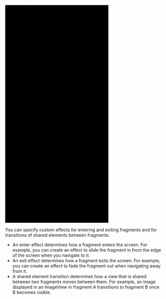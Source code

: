 <img src="https://github.com/pynacl/SharedElementTransition/blob/master/demo.gif" align="center" height="700">

You can specify custom effects for entering and exiting fragments and for transitions of shared elements between fragments.

- An enter effect determines how a fragment enters the screen. For example, you can create an effect to slide the fragment in from the edge of the screen when you navigate to it.
- An exit effect determines how a fragment exits the screen. For example, you can create an effect to fade the fragment out when navigating away from it.
- A shared element transition determines how a view that is shared between two fragments moves between them. For example, an image displayed in an ImageView in fragment A transitions to fragment B once B becomes visible.
